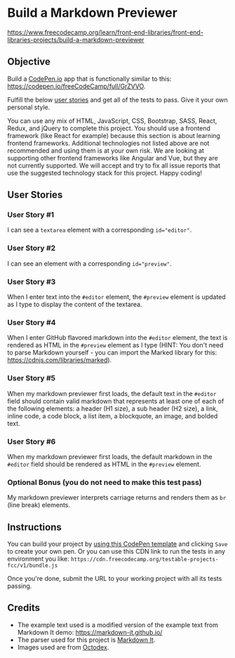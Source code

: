 # Build a Markdown Previewer

https://www.freecodecamp.org/learn/front-end-libraries/front-end-libraries-projects/build-a-markdown-previewer

## Objective

Build a [CodePen.io](https://codepen.io) app that is functionally similar to this: https://codepen.io/freeCodeCamp/full/GrZVVO.

Fulfill the below [user stories](https://en.wikipedia.org/wiki/User_story) and get all of the tests to pass. Give it your own personal style.

You can use any mix of HTML, JavaScript, CSS, Bootstrap, SASS, React, Redux, and jQuery to complete this project. You should use a frontend framework (like React for example) because this section is about learning frontend frameworks. Additional technologies not listed above are not recommended and using them is at your own risk. We are looking at supporting other frontend frameworks like Angular and Vue, but they are not currently supported. We will accept and try to fix all issue reports that use the suggested technology stack for this project. Happy coding!
## User Stories
### User Story #1

I can see a `textarea` element with a corresponding `id="editor"`.
### User Story #2

I can see an element with a corresponding `id="preview"`.
### User Story #3

When I enter text into the `#editor` element, the `#preview` element is updated as I type to display the content of the textarea.
### User Story #4

When I enter GitHub flavored markdown into the `#editor` element, the text is rendered as HTML in the `#preview` element as I type (HINT: You don't need to parse Markdown yourself - you can import the Marked library for this: https://cdnjs.com/libraries/marked).
### User Story #5

When my markdown previewer first loads, the default text in the `#editor` field should contain valid markdown that represents at least one of each of the following elements: a header (H1 size), a sub header (H2 size), a link, inline code, a code block, a list item, a blockquote, an image, and bolded text.
### User Story #6

When my markdown previewer first loads, the default markdown in the `#editor` field should be rendered as HTML in the `#preview` element.
### Optional Bonus (you do not need to make this test pass)

My markdown previewer interprets carriage returns and renders them as `br` (line break) elements.

## Instructions
You can build your project by [using this CodePen template](https://codepen.io/pen?template=MJjpwO) and clicking `Save` to create your own pen. Or you can use this CDN link to run the tests in any environment you like: `https://cdn.freecodecamp.org/testable-projects-fcc/v1/bundle.js`

Once you're done, submit the URL to your working project with all its tests passing.

## Credits

+ The example text used is a modified version of the example text from Markdown It demo: https://markdown-it.github.io/
+ The parser used for this project is [Markdown It](https://github.com/markdown-it/markdown-it).
+ Images used are from [Octodex](https://octodex.github.com/).